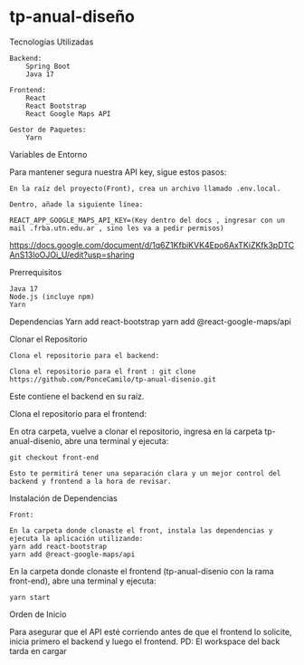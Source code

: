 # tp-anual-diseño

Tecnologías Utilizadas

    Backend:
        Spring Boot
        Java 17

    Frontend:
        React
        React Bootstrap
        React Google Maps API

    Gestor de Paquetes:
        Yarn

Variables de Entorno

Para mantener segura nuestra API key, sigue estos pasos:

    En la raíz del proyecto(Front), crea un archivo llamado .env.local.

    Dentro, añade la siguiente línea:

    REACT_APP_GOOGLE_MAPS_API_KEY=(Key dentro del docs , ingresar con un mail .frba.utn.edu.ar , sino les va a pedir permisos)

https://docs.google.com/document/d/1q6Z1KfbiKVK4Epo6AxTKiZKfk3pDTCAnS13loOJOi_U/edit?usp=sharing

Prerrequisitos

    Java 17
    Node.js (incluye npm) 
    Yarn
Dependencias 
    Yarn add react-bootstrap
    yarn add @react-google-maps/api 

Clonar el Repositorio

    Clona el repositorio para el backend:

    Clona el repositorio para el front : git clone https://github.com/PonceCamilo/tp-anual-disenio.git




Este contiene el backend en su raíz.

Clona el repositorio para el frontend:

En otra carpeta, vuelve a clonar el repositorio, ingresa en la carpeta tp-anual-disenio, abre una terminal y ejecuta:

    git checkout front-end

    Esto te permitirá tener una separación clara y un mejor control del backend y frontend a la hora de revisar.

Instalación de Dependencias

    Front:

    En la carpeta donde clonaste el front, instala las dependencias y ejecuta la aplicación utilizando:
    yarn add react-bootstrap
    yarn add @react-google-maps/api


En la carpeta donde clonaste el frontend (tp-anual-disenio con la rama front-end), abre una terminal y ejecuta:

    yarn start

Orden de Inicio

Para asegurar que el API esté corriendo antes de que el frontend lo solicite, inicia primero el backend y luego el frontend.
PD: El workspace del back tarda en cargar
